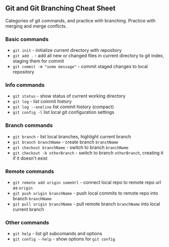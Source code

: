 ## Git and Git Branching Cheat Sheet

Categories of git commands, and practice with branching.
Practice with merging and merge conflicts.

### Basic commands
* `git init` - initialize current directory with repository
* `git add .` - add all new or changed files in current directory to git index, staging them for commit
* `git commit -m "some message"` - commit staged changes to local repository

### Info commands
* `git status` - show status of current working directory
* `git log` - list commit history
* `git log --oneline` list commit history (compact)
* `git config -l` list local git configuration settings

### Branch commands
* `git branch` - list local branches, highlight current branch
* `git branch branchName` - create branch `branchName`
* `git checkout branchName` - switch to branch `branchName`
* `git checkout -b otherBranch` - switch to branch `otherBranch`, creating it if it doesn't exist

### Remote commands
* `git remote add origin someUrl` - connect local repo to remote repo url as `origin`
* `git push origin branchName` - push local commits to remote repo into branch `branchName`
* `git pull origin branchName` - pull remote branch `branchName` into local current branch

### Other commands
* `git help` - list git subcomands and options
* `git config --help` - show options for `git config`
